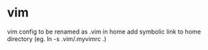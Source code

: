 # vim
vim config to be renamed as .vim in home
add symbolic link to home directory (eg. ln -s .vim/.myvimrc .)
